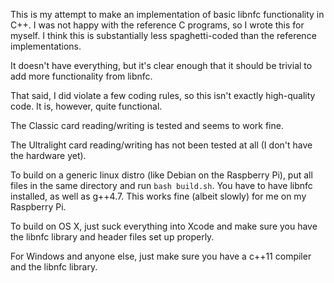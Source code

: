 This is my attempt to make an implementation of basic libnfc functionality in C++. I was not happy with the reference C programs, so I wrote this for myself. I think this is substantially less spaghetti-coded than the reference implementations.

It doesn't have everything, but it's clear enough that it should be trivial to add more functionality from libnfc.

That said, I did violate a few coding rules, so this isn't exactly high-quality code. It is, however, quite functional.

The Classic card reading/writing is tested and seems to work fine.

The Ultralight card reading/writing has not been tested at all (I don't have the hardware yet). 

To build on a generic linux distro (like Debian on the Raspberry Pi), put all files in the same directory and run `bash build.sh`. You have to have libnfc installed, as well as g++4.7. This works fine (albeit slowly) for me on my Raspberry Pi.

To build on OS X, just suck everything into Xcode and make sure you have the libnfc library and header files set up properly. 

For Windows and anyone else, just make sure you have a c++11 compiler and the libnfc library.
